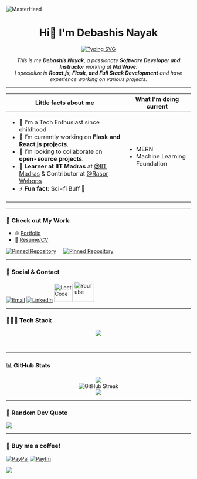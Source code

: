 ![MasterHead](https://user-images.githubusercontent.com/74038190/225813708-98b745f2-7d22-48cf-9150-083f1b00d6c9.gif)

<h1 align="center">Hi👋 I'm Debashis Nayak</h1>

<p align="center">
<a href="https://git.io/typing-svg">
  <img src="https://readme-typing-svg.herokuapp.com?font=Fira+Code&pause=1000&center=true&vCenter=true&random=false&width=600&lines=Software+Developer;Tech+Enthusiast;React+%26+Flask+Developer;Always+Learning!" alt="Typing SVG" />
</a>
</p>

<p align="center">
<em>
    This is me <b>Debashis Nayak</b>, a passionate <b>Software Developer and Instructor</b> working at <b>NxtWave</b>. <br>
    I specialize in <b>React.js, Flask, and Full Stack Development</b> and have experience working on various projects. </em>
  <br>
</p>

---

| Little facts about me | What I'm doing current |
| --------------------- | --------------------- |
| <ul><li>🧞 I'm a Tech Enthusiast since childhood.</li><li>🔭 I’m currently working on **Flask and React.js projects**.</li><li>👯 I’m looking to collaborate on **open-source projects**.</li><li>💼 **Learner at IIT Madras** at <a href="https://study.iitm.ac.in/ds/">@IIT Madras</a> & Contributor at <a href="https://rasoriitm.vercel.app/">@Rasor Webops</a>  </li><li>⚡ **Fun fact:** Sci-fi Buff 🚀</li></ul> | <ul><li>MERN</li><li>Machine Learning Foundation</li></ul> |

---

### 🔗 Check out My Work:
- 🌐 [Portfolio](https://www.crio.do/learn/portfolio/cdnayak2000/)  
- 📄 [Resume/CV](https://google.com)  

[![Pinned Repository](https://github-readme-stats.vercel.app/api/pin/?username=deb2000-sudo&repo=my-react-project&theme=dark&hide_border=true)](https://github.com/deb2000-sudo/my-react-project)
&nbsp; &nbsp;
[![Pinned Repository](https://github-readme-stats.vercel.app/api/pin/?username=deb2000-sudo&repo=my-flask-api&theme=dark&hide_border=true)](https://github.com/deb2000-sudo/my-flask-api)
<br>

---

### 📧 Social & Contact
<div>
<a href="mailto:your-email@gmail.com" target="_blank" rel="noreferrer"> <img alt="Email" src="https://skillicons.dev/icons?i=gmail"/></a>
<a href="https://www.linkedin.com/in/debashis-nayak-6b013b198" target="_blank" rel="noreferrer"> <img alt="LinkedIn" src="https://skillicons.dev/icons?i=linkedin"/></a>
<a href="https://leetcode.com/yourprofile" target="_blank" rel="noreferrer"> <img alt="LeetCode" src="https://upload.wikimedia.org/wikipedia/commons/1/19/LeetCode_logo_black.png" width="50"/></a>
<a href="https://www.youtube.com/@yourchannel" target="_blank" rel="noreferrer"> <img alt="YouTube" src="" width="55"/></a>
</div>

---

### 🧑🏻‍💻 Tech Stack
<p align="center">
  <a href="https://skillicons.dev">
    <img src="https://skillicons.dev/icons?i=java,js,py,vim,html,css,react,flask,mysql,git,postman,vite,postgres,vue,tailwind&perline=5" />
  </a>
</p>

<br>

---

### 📊 GitHub Stats
<div align="center">

![](https://github-readme-stats.vercel.app/api?username=deb2000-sudo&theme=dark&hide_border=true&include_all_commits=false&count_private=false)<br/>
![GitHub Streak](https://v0-git-hub-streak-score-card-phi.vercel.app/api/card-with-avatar?username=deb2000-sudo&theme=%7B%22backgroundColor%22%3A%22%230f172a%22%2C%22textColor%22%3A%22%23e2e8f0%22%2C%22accentColor%22%3A%22%230ea5e9%22%2C%22borderColor%22%3A%22%231e293b%22%2C%22waterColor%22%3A%22%230ea5e9%22%2C%22streakColor%22%3A%22%2306b6d4%22%7D)<br/>
![](https://github-readme-stats.vercel.app/api/top-langs/?username=deb2000-sudo&theme=dark&hide_border=true&include_all_commits=false&count_private=false&layout=compact)

  
</div>

---

### 💭 Random Dev Quote  

![](https://quotes-github-readme.vercel.app/api?type=vertical&theme=dark&bg_color=00000000)<br>



---

### 🧋 Buy me a coffee!
[![PayPal](https://img.shields.io/badge/PayPal-00457C?style=for-the-badge&logo=paypal&logoColor=white)](https://paypal.me/yourpaypal)
[![Paytm](https://img.shields.io/badge/Paytm-002970?style=for-the-badge&logo=paytm&logoColor=00BAF2)](https://ibb.co/yourpaytm)

[![](https://visitcount.itsvg.in/api?id=deb2000-sudo&label=Profile%20Views&color=6&icon=1&pretty=&theme=dark)](https://bit.ly/m/deb2000-sudo)
